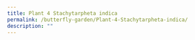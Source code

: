 ```yaml
---
title: Plant 4 Stachytarpheta indica
permalink: /butterfly-garden/Plant-4-Stachytarpheta-indica/
description: ""
---
```

